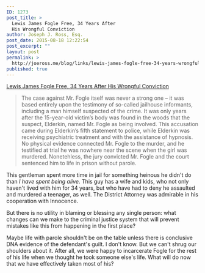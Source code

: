 ```yaml
---
ID: 1273
post_title: >
  Lewis James Fogle Free, 34 Years After
  His Wrongful Conviction
author: Joseph J. Ross, Esq.
post_date: 2015-08-18 12:22:54
post_excerpt: ""
layout: post
permalink: >
  http://joeross.me/blog/links/lewis-james-fogle-free-34-years-wrongful-conviction/
published: true
---
```

[Lewis James Fogle Free, 34 Years After His Wrongful Conviction](http://innocenceprojectpa.org/lewis-james-fogle-walks-free-34-years-after-his-wrongful-conviction/)

> The case against Mr. Fogle itself was never a strong one – it was based entirely upon the testimony of so-called jailhouse informants, including a man himself suspected of the crime. It was only years after the 15-year-old victim’s body was found in the woods that the suspect, Elderkin, named Mr. Fogle as being involved. This accusation came during Elderkin’s fifth statement to police, while Elderkin was receiving psychiatric treatment and with the assistance of hypnosis.  No physical evidence connected Mr. Fogle to the murder, and he testified at trial he was nowhere near the scene when the girl was murdered. Nonetehless, the jury convicted Mr. Fogle and the court sentenced him to life in prison without parole.

This gentleman spent more time in jail for something heinous he didn't do than *I have spent being alive*. This guy has a wife and kids, who not only haven't lived with him for 34 years, but who have had to deny he assaulted and murdered a teenager, as well. The District Attorney was admirable in his cooperation with Innocence. 

But there is no utility in blaming or blessing any single person: what changes can we make to the criminal justice system that will prevent mistakes like this from happening in the first place?

Maybe life with parole shouldn't be on the table unless there is conclusive DNA evidence of the defendant's guilt. I don't know. But we can't shrug our shoulders about it. After all, we were happy to incarcerate Fogle for the rest of his life when we thought he took someone else's life. What will do now that we have effectively taken most of his?